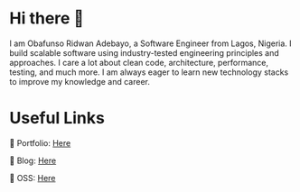 # Hi there 👋

I am Obafunso Ridwan Adebayo, a Software Engineer from Lagos, Nigeria. I build scalable software using industry-tested engineering principles and approaches. I care a lot about clean code, architecture, performance, testing, and much more. I am always eager to learn new technology stacks to improve my knowledge and career.

# Useful Links
🚀 Portfolio: [Here](https://ridwanobafunso.xyz)

📝 Blog: [Here](https://blog.ridwanobafunso.xyz)

🥑 OSS: [Here](https://ridwanobafunso.xyz/oss)

